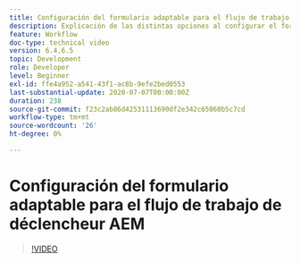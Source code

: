 ```yaml
---
title: Configuración del formulario adaptable para el flujo de trabajo de déclencheur AEM
description: Explicación de las distintas opciones al configurar el formulario adaptable para el flujo de trabajo de déclencheur AEM de
feature: Workflow
doc-type: technical video
version: 6.4,6.5
topic: Development
role: Developer
level: Beginner
exl-id: ffe4a952-a541-43f1-ac8b-9efe2bed0553
last-substantial-update: 2020-07-07T00:00:00Z
duration: 238
source-git-commit: f23c2ab86d42531113690df2e342c65060b5c7cd
workflow-type: tm+mt
source-wordcount: '26'
ht-degree: 0%

---
```


# Configuración del formulario adaptable para el flujo de trabajo de déclencheur AEM


>[!VIDEO](https://video.tv.adobe.com/v/28316?quality=12&learn=on)
